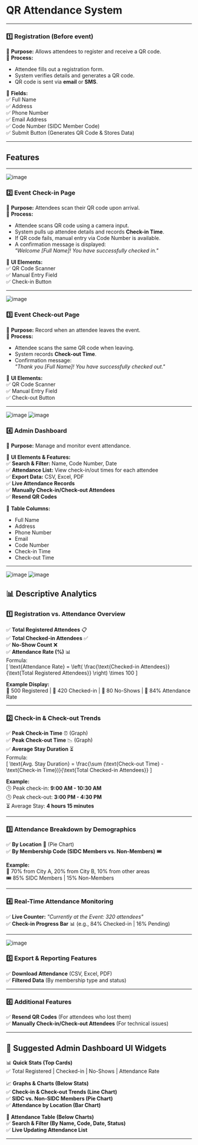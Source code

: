 # QR Attendance System 

---

### 1️⃣ Registration (Before event)
📌 **Purpose:** Allows attendees to register and receive a QR code.  
📌 **Process:**  
- Attendee fills out a registration form.  
- System verifies details and generates a QR code.  
- QR code is sent via **email** or **SMS**.  

📌 **Fields:**  
✅ Full Name  
✅ Address  
✅ Phone Number  
✅ Email Address  
✅ Code Number (SIDC Member Code)  
✅ Submit Button (Generates QR Code & Stores Data)  

---

## Features

---

![image](https://github.com/user-attachments/assets/bac41eee-efde-48da-aa82-d4ed9ba7cc64)
### 2️⃣ Event Check-in Page 
📌 **Purpose:** Attendees scan their QR code upon arrival.  
📌 **Process:**  
- Attendee scans QR code using a camera input.  
- System pulls up attendee details and records **Check-in Time**.  
- If QR code fails, manual entry via Code Number is available.  
- A confirmation message is displayed:  
  _"Welcome [Full Name]! You have successfully checked in."_  

📌 **UI Elements:**  
✅ QR Code Scanner  
✅ Manual Entry Field  
✅ Check-in Button  

---

![image](https://github.com/user-attachments/assets/4b26a655-6846-4ef3-9c86-55e99bf4dc74)
### 3️⃣ Event Check-out Page
📌 **Purpose:** Record when an attendee leaves the event.  
📌 **Process:**  
- Attendee scans the same QR code when leaving.  
- System records **Check-out Time**.  
- Confirmation message:  
  _"Thank you [Full Name]! You have successfully checked out."_  

📌 **UI Elements:**  
✅ QR Code Scanner  
✅ Manual Entry Field  
✅ Check-out Button  

---

![image](https://github.com/user-attachments/assets/2b4df633-9cd3-4fd4-bc76-9d93bccd33f6)
![image](https://github.com/user-attachments/assets/6a042cd8-d04f-4030-880d-24edc7813ddc)
### 4️⃣ Admin Dashboard 
📌 **Purpose:** Manage and monitor event attendance.  

📌 **UI Elements & Features:**  
✅ **Search & Filter:** Name, Code Number, Date  
✅ **Attendance List:** View check-in/out times for each attendee  
✅ **Export Data:** CSV, Excel, PDF  
✅ **Live Attendance Records**  
✅ **Manually Check-in/Check-out Attendees**  
✅ **Resend QR Codes**  

📌 **Table Columns:**  
- Full Name  
- Address  
- Phone Number  
- Email  
- Code Number  
- Check-in Time  
- Check-out Time  

---


![image](https://github.com/user-attachments/assets/80bdcb76-b32b-4ee5-bd0f-2d4930bdc38f)
![image](https://github.com/user-attachments/assets/4049be04-a6fd-4516-b5cd-836a3ed69889)
## 📊 Descriptive Analytics 

### 1️⃣ Registration vs. Attendance Overview  
✅ **Total Registered Attendees** 📋  
✅ **Total Checked-in Attendees** ✅  
✅ **No-Show Count** ❌  
✅ **Attendance Rate (%)** 📊  
Formula:  
\[
\text{Attendance Rate} = \left( \frac{\text{Checked-in Attendees}}{\text{Total Registered Attendees}} \right) \times 100
\]  

**Example Display:**  
🔹 500 Registered | 🔹 420 Checked-in | 🔹 80 No-Shows | 🔹 84% Attendance Rate  

---

### 2️⃣ Check-in & Check-out Trends  
✅ **Peak Check-in Time** ⏰ (Graph)  
✅ **Peak Check-out Time** 📉 (Graph)  
✅ **Average Stay Duration** ⏳  
Formula:  
\[
\text{Avg. Stay Duration} = \frac{\sum (\text{Check-out Time} - \text{Check-in Time})}{\text{Total Checked-in Attendees}}
\]  

**Example:**  
🕒 Peak check-in: **9:00 AM - 10:30 AM**  
🕒 Peak check-out: **3:00 PM - 4:30 PM**  
⏳ Average Stay: **4 hours 15 minutes**  

---

### 3️⃣ Attendance Breakdown by Demographics  
✅ **By Location** 📍 (Pie Chart)  
✅ **By Membership Code (SIDC Members vs. Non-Members)** 🎟️  

**Example:**  
📍 70% from City A, 20% from City B, 10% from other areas  
🎟️ 85% SIDC Members | 15% Non-Members  

---

### 4️⃣ Real-Time Attendance Monitoring  
✅ **Live Counter:** _"Currently at the Event: 320 attendees"_  
✅ **Check-in Progress Bar** 📊 (e.g., 84% Checked-in | 16% Pending)  

---

![image](https://github.com/user-attachments/assets/bcb55f4c-0783-46be-a165-7774e8e46356)
### 5️⃣ Export & Reporting Features  
✅ **Download Attendance** (CSV, Excel, PDF)  
✅ **Filtered Data** (By membership type and status)  

---

### 6️⃣ Additional Features  
✅ **Resend QR Codes** (For attendees who lost them)  
✅ **Manually Check-in/Check-out Attendees** (For technical issues)  

---

## 📌 Suggested Admin Dashboard UI Widgets  
📊 **Quick Stats (Top Cards)**  
✅ Total Registered | Checked-in | No-Shows | Attendance Rate  

📈 **Graphs & Charts (Below Stats)**  
✅ **Check-in & Check-out Trends (Line Chart)**  
✅ **SIDC vs. Non-SIDC Members (Pie Chart)**  
✅ **Attendance by Location (Bar Chart)**  

📌 **Attendance Table (Below Charts)**  
✅ **Search & Filter (By Name, Code, Date, Status)**  
✅ **Live Updating Attendance List**  

---

